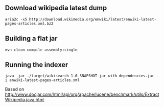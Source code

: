 Download wikipedia latest dump
-------------
  ```
  aria2c -x5 http://download.wikimedia.org/enwiki/latest/enwiki-latest-pages-articles.xml.bz2
  ```
  

Building a flat jar
------------

  ```
  mvn clean compile assembly:single
  ```

Running the indexer
------------

  ```
  java -jar ./target/wikisearch-1.0-SNAPSHOT-jar-with-dependencies.jar -i enwiki-latest-pages-articles.xml
  ```

Based on http://www.docjar.com/html/api/org/apache/lucene/benchmark/utils/ExtractWikipedia.java.html
